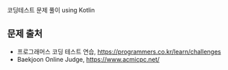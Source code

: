 코딩테스트 문제 풀이 using Kotlin

## 문제 출처
 * 프로그래머스 코딩 테스트 연습, https://programmers.co.kr/learn/challenges
 * Baekjoon Online Judge, https://www.acmicpc.net/
